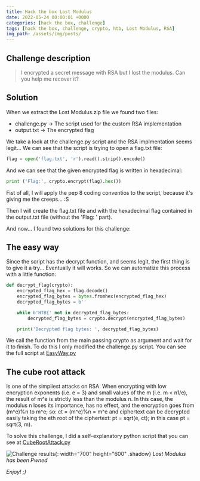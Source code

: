 ```yaml
---
title: Hack the box Lost Modulus
date: 2022-05-24 00:00:01 +0000
categories: [hack the box, challenge]
tags: [hack the box, challenge, crypto, htb, Lost Modulus, RSA]
img_path: /assets/img/posts/
---
```


## Challenge description

> I encrypted a secret message with RSA but I lost the modulus. Can you help me recover it?

## Solution

When we extract the Lost Modulus.zip file we found two files:
- challenge.py → The script used for the custom RSA implementation
- output.txt → The encrypted flag

We take a look at the challenge.py script and the RSA implmentation seems legit...
We can see that the script is trying to open a flag.txt file:

```python
flag = open('flag.txt', 'r').read().strip().encode()
```

And we can see that the given encrypted flag is written in hexadecimal:

```python
print ('Flag:', crypto.encrypt(flag).hex())
``` 

Fist of all, I will apply the pep 8 coding conventios to the script, because it's giving me the creeps... :S

Then I will create the flag.txt file and with the hexadecimal flag contained in the output.txt file (without the 'Flag: ' part).

And now... I found two solutions for this challenge:

## The easy way

Since the script has the decrypt function, and seems legit, the first thing is to give it a try... Eventually it will works. So we can automatize this process with a little function:

```python
def decrypt_flag(crypto):
	encrypted_flag_hex = flag.decode()
	encrypted_flag_bytes = bytes.fromhex(encrypted_flag_hex)
	decrypted_flag_bytes = b'' 

	while b'HTB{' not in decrypted_flag_bytes: 
		decrypted_flag_bytes = crypto.decrypt(encrypted_flag_bytes)

	print('Decrypted flag bytes: ', decrypted_flag_bytes)

```

We call the function from the main passing crypto as argument and wait for it to finish.
To do this I only modified the challenge.py script. You can see the full script at [EasyWay.py](https://github.com/rubenhortas/hackthebox/blob/main/lostModulus/easy_way.py)

## The cube root attack

Is one of the simpliest attacks on RSA. 
When encrypting with low encryption exponents (i.e. e = 3) and small values of the m (i.e. m < n1/e), the result of m^e is strictly less than the modulus n. In this case, the modulus n loses its importance, has no effect, and the encryption goes from (m^e)%n to m^e; so: ct = (m^e)%n = m^e and ciphertext can be decrypted easily taking the eth root of the ciphertext: pt = sqrt(e, ct); in this case pt = sqrt(3, m).


To solve this challenge, I did a self-explanatory python script that you can see at [CubeRootAttack.py](https://github.com/rubenhortas/hackthebox/blob/main/lostModulus/cube_root_attack.py)

![Challenge results](owned-lost-modulus.png){: width="700" height="600" .shadow}
_Lost Modulus has been Pwned_


_Enjoy! ;)_
